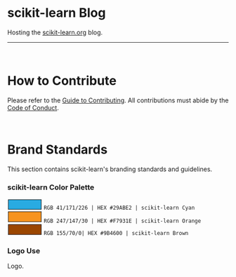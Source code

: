 # scikit-learn Blog
Hosting the [scikit-learn.org](https://scikit-learn.org/stable/) blog.
***
&nbsp;
# How to Contribute
Please refer to the [Guide to Contributing](https://github.com/scikit-learn/blog/blob/main/GUIDE-TO-CONTRIBUTING.md). All contributions must abide by the [Code of Conduct](https://github.com/scikit-learn/blog/blob/main/CODE-OF-CONDUCT.md).


&nbsp;
# Brand Standards
This section contains scikit-learn's branding standards and guidelines.

### scikit-learn Color Palette
![#29ABE2 Cyan](/assets/images/brand_images/colorswatch_29ABE2_cyan.png) `RGB 41/171/226 | HEX #29ABE2 | scikit-learn Cyan`      
![#F7931E Orange](/assets/images/brand_images/colorswatch_F7931E_orange.png)  `RGB 247/147/30 | HEX #F7931E | scikit-learn Orange`     
![#9B4600 Brown](/assets/images/brand_images/colorswatch_9B4600_brown.png) `RGB 155/70/0| HEX #9B4600 | scikit-learn Brown`     

### Logo Use     
Logo. <br><br>
